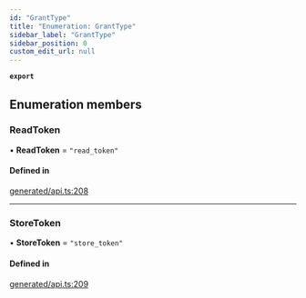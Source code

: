 ```yaml
---
id: "GrantType"
title: "Enumeration: GrantType"
sidebar_label: "GrantType"
sidebar_position: 0
custom_edit_url: null
---
```


**`export`**

## Enumeration members

### ReadToken

• **ReadToken** = `"read_token"`

#### Defined in

[generated/api.ts:208](https://github.com/refinery-labs/lunasec-monorepo/blob/84c42bc/js/sdks/packages/tokenizer-sdk/src/generated/api.ts#L208)

___

### StoreToken

• **StoreToken** = `"store_token"`

#### Defined in

[generated/api.ts:209](https://github.com/refinery-labs/lunasec-monorepo/blob/84c42bc/js/sdks/packages/tokenizer-sdk/src/generated/api.ts#L209)
